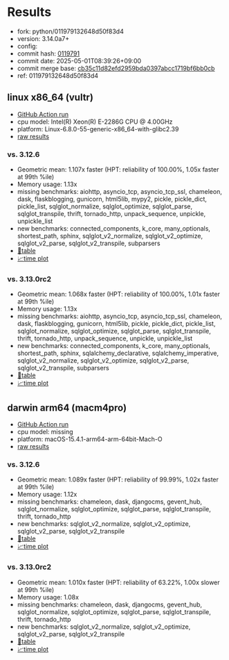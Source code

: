 # Results

- fork: python/011979132648d50f83d4
- version: 3.14.0a7+
- config: 
- commit hash: [0119791](https://github.com/python/cpython/commit/0119791)
- commit date: 2025-05-01T08:39:26+09:00
- commit merge base: [cb35c11d82efd2959bda0397abcc1719bf6bb0cb](https://github.com/python/cpython/commit/cb35c11d82efd2959bda0397abcc1719bf6bb0cb)
- ref: 011979132648d50f83d4

## linux x86_64 (vultr)

- [GitHub Action run](https://github.com/facebookexperimental/free-threading-benchmarking/actions/runs/14767060794)
- cpu model: Intel(R) Xeon(R) E-2286G CPU @ 4.00GHz
- platform: Linux-6.8.0-55-generic-x86_64-with-glibc2.39
- [raw results](bm-20250501-vultr-x86_64-python-011979132648d50f83d4-3.14.0a7%2B-0119791.json)

### vs. 3.12.6

- Geometric mean: 1.107x faster (HPT: reliability of 100.00%, 1.05x faster at 99th %ile)
- Memory usage: 1.13x
- missing benchmarks: aiohttp, asyncio_tcp, asyncio_tcp_ssl, chameleon, dask, flaskblogging, gunicorn, html5lib, mypy2, pickle, pickle_dict, pickle_list, sqlglot_normalize, sqlglot_optimize, sqlglot_parse, sqlglot_transpile, thrift, tornado_http, unpack_sequence, unpickle, unpickle_list
- new benchmarks: connected_components, k_core, many_optionals, shortest_path, sphinx, sqlglot_v2_normalize, sqlglot_v2_optimize, sqlglot_v2_parse, sqlglot_v2_transpile, subparsers
- [📄table](bm-20250501-vultr-x86_64-python-011979132648d50f83d4-3.14.0a7%2B-0119791-vs-3.12.6.md)
- [📈time plot](bm-20250501-vultr-x86_64-python-011979132648d50f83d4-3.14.0a7%2B-0119791-vs-3.12.6.svg)

### vs. 3.13.0rc2

- Geometric mean: 1.068x faster (HPT: reliability of 100.00%, 1.01x faster at 99th %ile)
- Memory usage: 1.13x
- missing benchmarks: aiohttp, asyncio_tcp, asyncio_tcp_ssl, chameleon, dask, flaskblogging, gunicorn, html5lib, pickle, pickle_dict, pickle_list, sqlglot_normalize, sqlglot_optimize, sqlglot_parse, sqlglot_transpile, thrift, tornado_http, unpack_sequence, unpickle, unpickle_list
- new benchmarks: connected_components, k_core, many_optionals, shortest_path, sphinx, sqlalchemy_declarative, sqlalchemy_imperative, sqlglot_v2_normalize, sqlglot_v2_optimize, sqlglot_v2_parse, sqlglot_v2_transpile, subparsers
- [📄table](bm-20250501-vultr-x86_64-python-011979132648d50f83d4-3.14.0a7%2B-0119791-vs-3.13.0rc2.md)
- [📈time plot](bm-20250501-vultr-x86_64-python-011979132648d50f83d4-3.14.0a7%2B-0119791-vs-3.13.0rc2.svg)

## darwin arm64 (macm4pro)

- [GitHub Action run](https://github.com/facebookexperimental/free-threading-benchmarking/actions/runs/14767060794)
- cpu model: missing
- platform: macOS-15.4.1-arm64-arm-64bit-Mach-O
- [raw results](bm-20250501-macm4pro-arm64-python-011979132648d50f83d4-3.14.0a7%2B-0119791.json)

### vs. 3.12.6

- Geometric mean: 1.089x faster (HPT: reliability of 99.99%, 1.02x faster at 99th %ile)
- Memory usage: 1.12x
- missing benchmarks: chameleon, dask, djangocms, gevent_hub, sqlglot_normalize, sqlglot_optimize, sqlglot_parse, sqlglot_transpile, thrift, tornado_http
- new benchmarks: sqlglot_v2_normalize, sqlglot_v2_optimize, sqlglot_v2_parse, sqlglot_v2_transpile
- [📄table](bm-20250501-macm4pro-arm64-python-011979132648d50f83d4-3.14.0a7%2B-0119791-vs-3.12.6.md)
- [📈time plot](bm-20250501-macm4pro-arm64-python-011979132648d50f83d4-3.14.0a7%2B-0119791-vs-3.12.6.svg)

### vs. 3.13.0rc2

- Geometric mean: 1.010x faster (HPT: reliability of 63.22%, 1.00x slower at 99th %ile)
- Memory usage: 1.08x
- missing benchmarks: chameleon, dask, djangocms, gevent_hub, sqlglot_normalize, sqlglot_optimize, sqlglot_parse, sqlglot_transpile, thrift, tornado_http
- new benchmarks: sqlglot_v2_normalize, sqlglot_v2_optimize, sqlglot_v2_parse, sqlglot_v2_transpile
- [📄table](bm-20250501-macm4pro-arm64-python-011979132648d50f83d4-3.14.0a7%2B-0119791-vs-3.13.0rc2.md)
- [📈time plot](bm-20250501-macm4pro-arm64-python-011979132648d50f83d4-3.14.0a7%2B-0119791-vs-3.13.0rc2.svg)

